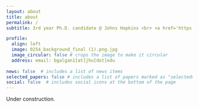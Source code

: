 ```yaml
---
layout: about
title: about
permalink: /
subtitle: 3rd year Ph.D. candidate @ Johns Hopkins <br> <a href='https://www.stsci.edu/stsci-research/fellowships/davidsen-fellowship'>Arthur Davidsen Fellow</a>

profile:
  align: left
  image: 0254_background_final (1).png.jpg
  image_circular: false # crops the image to make it circular
  address: email: bgalgan1[at]jhu[dot]edu
    
news: false  # includes a list of news items
selected_papers: false # includes a list of papers marked as "selected={true}"
social: false  # includes social icons at the bottom of the page
---
```


Under construction.
